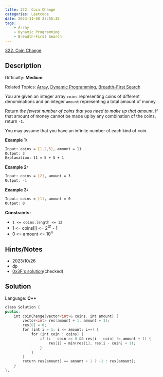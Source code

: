 ```yaml
---
title: 322. Coin Change
categories: Leetcode
date: 2023-11-08 23:55:35
tags:
    - Array
    - Dynamic Programming
    - Breadth-First Search
---
```


[322\. Coin Change](https://leetcode.com/problems/coin-change/)

## Description

Difficulty: **Medium**

Related Topics: [Array](https://leetcode.com/tag/https://leetcode.com/tag/array//), [Dynamic Programming](https://leetcode.com/tag/https://leetcode.com/tag/dynamic-programming//), [Breadth-First Search](https://leetcode.com/tag/https://leetcode.com/tag/breadth-first-search//)

You are given an integer array `coins` representing coins of different denominations and an integer `amount` representing a total amount of money.

Return _the fewest number of coins that you need to make up that amount_. If that amount of money cannot be made up by any combination of the coins, return `-1`.

You may assume that you have an infinite number of each kind of coin.

**Example 1:**

```bash
Input: coins = [1,2,5], amount = 11
Output: 3
Explanation: 11 = 5 + 5 + 1
```

**Example 2:**

```bash
Input: coins = [2], amount = 3
Output: -1
```

**Example 3:**

```bash
Input: coins = [1], amount = 0
Output: 0
```

**Constraints:**

* `1 <= coins.length <= 12`
* 1 <= coins[i] <= 2<sup>31</sup> - 1
* 0 <= amount <= 10<sup>4</sup>

## Hints/Notes

* 2023/10/26
* dp
* [0x3F's solution](https://leetcode.cn/problems/coin-change/solutions/2119065/jiao-ni-yi-bu-bu-si-kao-dong-tai-gui-hua-21m5/)(checked)

## Solution

Language: **C++**

```C++
class Solution {
public:
    int coinChange(vector<int>& coins, int amount) {
        vector<int> res(amount + 1, amount + 1);
        res[0] = 0;
        for (int i = 1; i <= amount; i++) {
            for (int coin : coins) {
                if (i - coin >= 0 && res[i - coin] != amount + 1) {
                    res[i] = min(res[i], res[i - coin] + 1);
                }
            }
        }
        return res[amount] == amount + 1 ? -1 : res[amount];
    }
};
```
